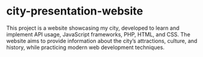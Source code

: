 # city-presentation-website
This project is a website showcasing my city, developed to learn and implement API usage, JavaScript frameworks, PHP, HTML, and CSS. The website aims to provide information about the city’s attractions, culture, and history, while practicing modern web development techniques.
